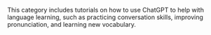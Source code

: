 This category includes tutorials on how to use ChatGPT to help with language learning, such as practicing conversation skills, improving pronunciation, and learning new vocabulary.
